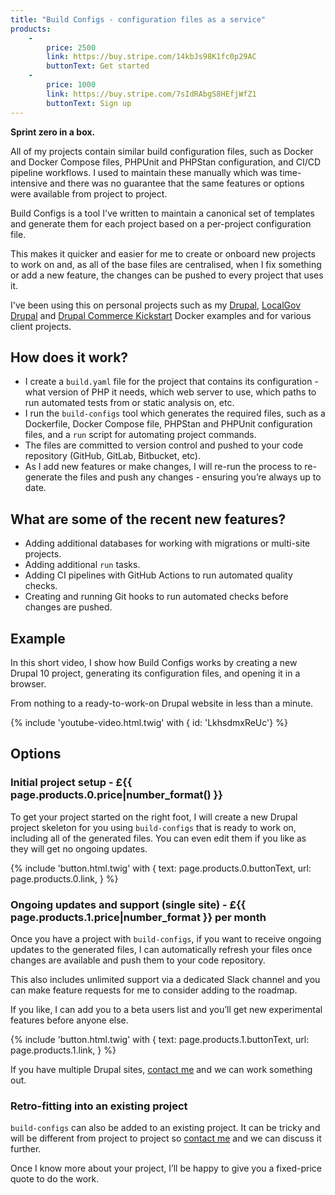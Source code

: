 ```yaml
---
title: "Build Configs - configuration files as a service"
products:
    -
        price: 2500
        link: https://buy.stripe.com/14kbJs98K1fc0p29AC
        buttonText: Get started
    -
        price: 1000
        link: https://buy.stripe.com/7sIdRAbgS8HEfjWfZ1
        buttonText: Sign up
---
```


**Sprint zero in a box.**

All of my projects contain similar build configuration files, such as Docker and Docker Compose files, PHPUnit and PHPStan configuration, and CI/CD pipeline workflows. I used to maintain these manually which was time-intensive and there was no guarantee that the same features or options were available from project to project.

Build Configs is a tool I've written to maintain a canonical set of templates and generate them for each project based on a per-project configuration file.

This makes it quicker and easier for me to create or onboard new projects to work on and, as all of the base files are centralised, when I fix something or add a new feature, the changes can be pushed to every project that uses it.

I've been using this on personal projects such as my [Drupal](https://github.com/opdavies/docker-example-drupal), [LocalGov Drupal](https://github.com/opdavies/docker-example-drupal-localgov) and [Drupal Commerce Kickstart](https://github.com/opdavies/docker-example-drupal-commerce-kicksart) Docker examples and for various client projects.

## How does it work?

- I create a `build.yaml` file for the project that contains its configuration - what version of PHP it needs, which web server to use, which paths to run automated tests from or static analysis on, etc.
- I run the `build-configs` tool which generates the required files, such as a Dockerfile, Docker Compose file, PHPStan and PHPUnit configuration files, and a `run` script for automating project commands.
- The files are committed to version control and pushed to your code repository (GitHub, GitLab, Bitbucket, etc).
- As I add new features or make changes, I will re-run the process to re-generate the files and push any changes - ensuring you’re always up to date.

## What are some of the recent new features?

* Adding additional databases for working with migrations or multi-site projects.
* Adding additional `run` tasks.
* Adding CI pipelines with GitHub Actions to run automated quality checks.
* Creating and running Git hooks to run automated checks before changes are pushed.

## Example

In this short video, I show how Build Configs works by creating a new Drupal 10 project, generating its configuration files, and opening it in a browser.

From nothing to a ready-to-work-on Drupal website in less than a minute.

{% include 'youtube-video.html.twig' with { id: 'LkhsdmxReUc'} %}

## Options

### Initial project setup - £{{ page.products.0.price|number_format() }}

To get your project started on the right foot, I will create a new Drupal project skeleton for you using `build-configs` that is ready to work on, including all of the generated files. You can even edit them if you like as they will get no ongoing updates.

{% include 'button.html.twig' with {
  text: page.products.0.buttonText,
  url: page.products.0.link,
} %}

### Ongoing updates and support (single site) - £{{ page.products.1.price|number_format }} per month

Once you have a project with `build-configs`, if you want to receive ongoing updates to the generated files, I can automatically refresh your files once changes are available and push them to your code repository.

This also includes unlimited support via a dedicated Slack channel and you can make feature requests for me to consider adding to the roadmap.

If you like, I can add you to a beta users list and you’ll get new experimental features before anyone else.

{% include 'button.html.twig' with {
  text: page.products.1.buttonText,
  url: page.products.1.link,
} %}


If you have multiple Drupal sites, [contact me](/contact) and we can work something out.

### Retro-fitting into an existing project

`build-configs` can also be added to an existing project. It can be tricky and will be different from project to project so [contact me](/contact) and we can discuss it further.

Once I know more about your project, I’ll be happy to give you a fixed-price quote to do the work.
